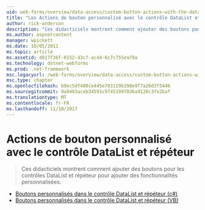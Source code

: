 ```yaml
---
uid: web-forms/overview/data-access/custom-button-actions-with-the-datalist-and-repeater/index
title: "Les Actions de bouton personnalisé avec le contrôle DataList et répéteur | Documents Microsoft"
author: rick-anderson
description: "Ces didacticiels montrent comment ajouter des boutons pour les contrôles DataList et répéteur pour ajouter des fonctionnalités personnalisées."
ms.author: aspnetcontent
manager: wpickett
ms.date: 10/05/2011
ms.topic: article
ms.assetid: d017f36f-0152-43c7-ac44-6c7c755ea79a
ms.technology: dotnet-webforms
ms.prod: .net-framework
msc.legacyurl: /web-forms/overview/data-access/custom-button-actions-with-the-datalist-and-repeater
msc.type: chapter
ms.openlocfilehash: b9ec5df400ce445e703119b398e9f7a26d3f5446
ms.sourcegitcommit: 9a9483aceb34591c97451997036a9120c3fe2baf
ms.translationtype: MT
ms.contentlocale: fr-FR
ms.lasthandoff: 11/10/2017
---
```

<a name="custom-button-actions-with-the-datalist-and-repeater"></a>Actions de bouton personnalisé avec le contrôle DataList et répéteur
====================
> Ces didacticiels montrent comment ajouter des boutons pour les contrôles DataList et répéteur pour ajouter des fonctionnalités personnalisées.


- [Boutons personnalisés dans le contrôle DataList et répéteur (c#)](custom-buttons-in-the-datalist-and-repeater-cs.md)
- [Boutons personnalisés dans le contrôle DataList et répéteur (VB)](custom-buttons-in-the-datalist-and-repeater-vb.md)
